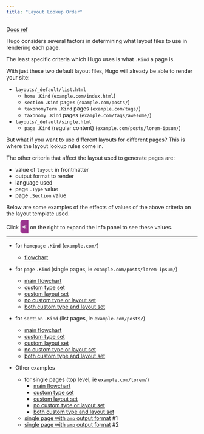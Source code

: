 ```yaml
---
title: "Layout Lookup Order"
---
```


[Docs ref](https://gohugo.io/templates/lookup-order/)

Hugo considers several factors in determining what layout files to use in rendering each page.

The least specific criteria which Hugo uses is what `.Kind` a page is. 

With just these two default layout files, Hugo will already be able to render your site:

- `layouts/_default/list.html`
    - `home` `.Kind`  (`example.com/index.html`)
    - `section` `.Kind` pages (`example.com/posts/`)
    - `taxonomyTerm` `.Kind` pages (`example.com/tags/`)
    - `taxonomy` `.Kind` pages (`example.com/tags/awesome/`)
- `layouts/_default/single.html` 
    - `page` `.Kind` (regular content) (`example.com/posts/lorem-ipsum/`)

But what if you want to use different layouts for different pages? This is where the layout lookup rules come in.

The other criteria that affect the layout used to generate pages are:
- value of `layout` in frontmatter 
- output format to render
- language used
- page `.Type` value
- page `.Section` value

Below are some examples of the effects of values of the above criteria on the layout template used.

Click <span style="padding: 5px; font-size: 20px; border-radius: 5px 0 0 5px; background-color: #9A348E; color: #eee">«</span> 
on the right to expand the info panel to see these values.

---

- for `homepage` `.Kind` (`example.com/`)
    - [flowchart](/#lookup-rules-for-homepage)
    
- for `page` `.Kind` (single pages, ie `example.com/posts/lorem-ipsum/`)
    - [main flowchart](/trees/)
    - [custom type set](/trees/acacia/)
    - [custom layout set](/trees/fig/)
    - [no custom type or layout set](/mahogany/)
    - [both custom type and layout set](/pine/)

- for `section` `.Kind` (list pages, ie `example.com/posts/`)
    - [main flowchart](/clouds/)
    - [custom type set](/fruit/)
    - [custom layout set](/metals/)
    - [no custom type or layout set](/clouds/)
    - [both custom type and layout set](/colors/)

- Other examples
    - for single pages (top level, ie `example.com/lorem/`)
        - [main flowchart](/square/)
        - [custom type set](/rectangle/)
        - [custom layout set](/rhombus/)
        - [no custom type or layout set](/square/)
        - [both custom type and layout set](/oval/)
    - [single page with `amp` output format](/amp/metals/silver/) #1
    - [single page with `amp` output format](/amp/circle/) #2